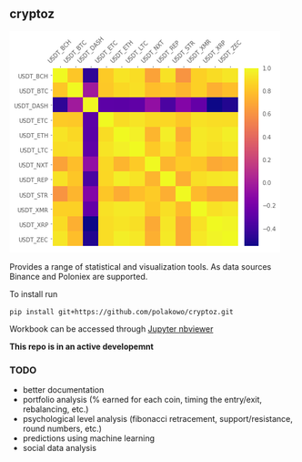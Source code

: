 ## cryptoz

![corr-matrix](corr-matrix.png)

Provides a range of statistical and visualization tools. As data sources Binance and Poloniex are supported.

To install run
```
pip install git+https://github.com/polakowo/cryptoz.git
```

Workbook can be accessed through [Jupyter nbviewer](http://nbviewer.jupyter.org/github/polakowo/cryptoz/blob/master/Workbook.ipynb)

**This repo is in an active developemnt**

### TODO
- better documentation
- portfolio analysis (% earned for each coin, timing the entry/exit, rebalancing, etc.)
- psychological level analysis (fibonacci retracement, support/resistance, round numbers, etc.)
- predictions using machine learning
- social data analysis
